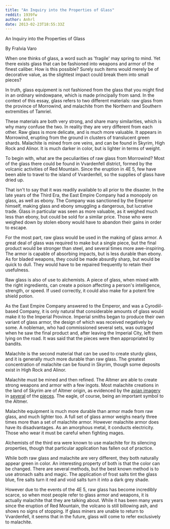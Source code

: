 ```yaml
---
title: "An Inquiry into the Properties of Glass"
reddit: 1939fw
author: Anhrl
date: 2013-02-23T18:55:33Z
---
```


An Inquiry into the Properties of Glass


By Fralvia Varo


When one thinks of glass, a word such as 'fragile' may spring to mind. Yet there exists glass that can be fashioned into weapons and armor of the finest caliber. How is this possible? Surely such items would merely be of decorative value, as the slightest impact could break them into small pieces?


In truth, glass equipment is not fashioned from the glass that you might find in an ordinary windowpane, which is made principally from sand. In the context of this essay, glass refers to two different materials: raw glass from the province of Morrowind, and malachite from the Northern and Southern extremities of Tamriel.


These materials are both very strong, and share many similarities, which is why many confuse the two. In reality they are very different from each other. Raw glass is more delicate, and is much more valuable. It appears in Morrowind, erupting from the ground in clusters of translucent green shards. Malachite is mined from ore veins, and can be found in Skyrim, High Rock and Alinor. It is much darker in color, but is lighter in terms of weight.


To begin with, what are the peculiarities of raw glass from Morrowind? Most of the glass there could be found in Vvardenfell district, formed by the volcanic activities of Red Mountain. Since the eruption in 4E 5, few have been able to travel to the island of Vvardenfell, so the supplies of glass have dried up.


That isn't to say that it was readily available to all prior to the disaster. In the late years of the Third Era, the East Empire Company had a monopoly on glass, as well as ebony. The Company was sanctioned by the Emperor himself, making glass and ebony smuggling a dangerous, but lucrative trade. Glass in particular was seen as more valuable, as it weighed much less than ebony, but could be sold for a similar price. Those who were weighed down by stolen ebony would have to abandon their gains in order to escape.


For the most part, raw glass would be used in the making of glass armor. A great deal of glass was required to make but a single piece, but the final product would be stronger than steel, and several times more awe-inspiring. The armor is capable of absorbing impacts, but is less durable than ebony. As for bladed weapons, they could be made absurdly sharp, but would be quick to dull. They would have to be repaired frequently to retain their usefulness.


Raw glass is also of use to alchemists. A piece of glass, when mixed with the right ingredients, can create a poison affecting a person's intelligence, strength, or speed. If used correctly, it could also make for a potent fire shield potion.


As the East Empire Company answered to the Emperor, and was a Cyrodiil-based Company, it is only natural that considerable amounts of glass would make it to the Imperial Province. Imperial smiths began to produce their own variant of glass armor, the design of which was received negatively by some. A nobleman, who had commissioned several sets, was outraged when he saw the final product and, after leaving the Imperial City, left them lying on the road. It was said that the pieces were then appropriated by bandits.


Malachite is the second material that can be used to create sturdy glass, and it is generally much more durable than raw glass. The greatest concentration of malachite can be found in Skyrim, though some deposits exist in High Rock and Alinor.


Malachite must be mined and then refined. The Altmer are able to create strong weapons and armor with a few ingots. Most malachite creations in the land of Skyrim are of Altmer origin, as evidenced by the [avian imagery](http://images.uesp.net/8/81/SR-icon-armor-GlassShield.png) in [several](http://images.uesp.net/b/b1/SR-icon-weapon-GlassMace.png) of the [pieces](http://images.uesp.net/a/a0/SR-icon-weapon-GlassWarAxe.png). The eagle, of course, being an important symbol to the Altmer.


Malachite equipment is much more durable than armor made from raw glass, and much lighter too. A full set of glass armor weighs nearly three times more than a set of malachite armor. However malachite armor does have its disadvantages. As an amorphous metal, it conducts electricity. Those who wear it must be careful when fighting mages.


Alchemists of the third era were known to use malachite for its silencing properties, though that particular application has fallen out of practice.


While both raw glass and malachite are very different, they both naturally appear green in color. An interesting property of both is that the color can be changed. There are several methods, but the best known method is to use atronach salts and magic. The application of frost salts tint the glass blue, fire salts turn it red and void salts turn it into a dark grey shade.


However due to the events of the 4E 5, raw glass has become incredibly scarce, so when most people refer to glass armor and weapons, it is actually malachite that they are talking about. While it has been many years since the eruption of Red Mountain, the volcano is still billowing ash, and shows no signs of stopping. If glass miners are unable to return to Vvardenfell, it seems that in the future, glass will come to refer exclusively to malachite.
